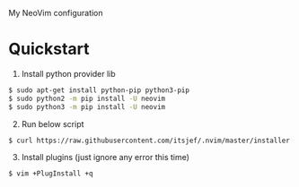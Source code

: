 My NeoVim configuration

# Quickstart

1. Install python provider lib

```bash
$ sudo apt-get install python-pip python3-pip
$ sudo python2 -m pip install -U neovim
$ sudo python3 -m pip install -U neovim
```

2. Run below script

```bash
$ curl https://raw.githubusercontent.com/itsjef/.nvim/master/installer.sh | sh -
```

3. Install plugins (just ignore any error this time)

```bash
$ vim +PlugInstall +q
```
